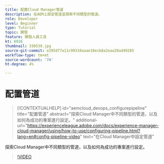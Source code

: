 ```yaml
---
title: 配置Cloud Manager管道
description: 在AEM上設定管道並探索不同類型的管道。
role: Developer
level: Beginner
type: Tutorial
topic: 開發
feature: 開發人員工具
kt: 6916
thumbnail: 330539.jpg
source-git-commit: e295d77a11c99310aaae10ecb8a2eaa20ad49285
workflow-type: tm+mt
source-wordcount: '74'
ht-degree: 4%

---
```



# 配置管道

>[!CONTEXTUALHELP]
>id="aemcloud_devops_configurepipeline"
>title="配置管道"
>abstract="探索Cloud Manager中不同類型的管道，以及如何為成功的專案進行設定。"
>additional-url="https://experienceleague.adobe.com/docs/experience-manager-cloud-manager/using/how-to-use/configuring-pipeline.html?lang=en#config-pipeline-video" text="在Cloud Manager中設定管道"

探索Cloud Manager中不同類型的管道，以及如何為成功的專案進行設定。

>[!VIDEO](https://video.tv.adobe.com/v/330539/?quality=12&learn=on)
